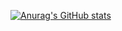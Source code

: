 [![Anurag's GitHub stats](https://github-readme-stats.vercel.app/api?username=mmailhos&show_icons=true&theme=radical&count_private=true)](https://github.com/anuraghazra/github-readme-stats)

